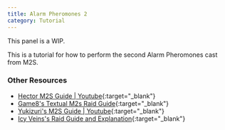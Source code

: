 ```yaml
---
title: Alarm Pheromones 2
category: Tutorial
---
```


This panel is a WIP.

This is a tutorial for how to perform the second Alarm Pheromones cast
from M2S.

### Other Resources

* [Hector M2S Guide | Youtube](https://www.youtube.com/watch?v=Pb6sE5Hp3B8){:target="_blank"}
* [Game8's Textual M2s Raid Guide](https://game8.co/games/Final-Fantasy-XIV/archives/463428#hs_2){:target="_blank"}
* [Yukizuri's M2S Guide | Youtube](https://youtu.be/jY_a_-SMRE8?t=165&si=AbfDiS98ygrzaR01){:target="_blank"}
* [Icy Veins's Raid Guide and Explanation](https://www.icy-veins.com/ffxiv/aac-light-heavyweight-m2-savage-raid-guide#phase-one-mechanics){:target="_blank"}
